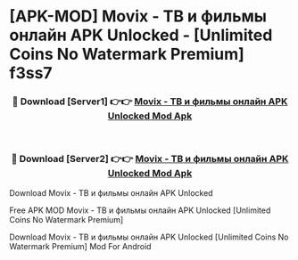 # [APK-MOD] Movix - ТВ и фильмы онлайн APK Unlocked - [Unlimited Coins No Watermark Premium] f3ss7



<div align="center">
<h3>🔴 Download [Server1] 👉👉 <a href="https://momento.my/?title=Movix_-_ТВ_и_фильмы_онлайн_APK_Unlocked">Movix - ТВ и фильмы онлайн APK Unlocked Mod Apk</a></h3><br>

<h3>🔴 Download [Server2] 👉👉 <a href="https://momento.my/?title=Movix_-_ТВ_и_фильмы_онлайн_APK_Unlocked">Movix - ТВ и фильмы онлайн APK Unlocked Mod Apk</a></h3>
</div>



Download Movix - ТВ и фильмы онлайн APK Unlocked 

Free APK MOD Movix - ТВ и фильмы онлайн APK Unlocked [Unlimited Coins No Watermark Premium]

Download Movix - ТВ и фильмы онлайн APK Unlocked [Unlimited Coins No Watermark Premium] Mod For Android
